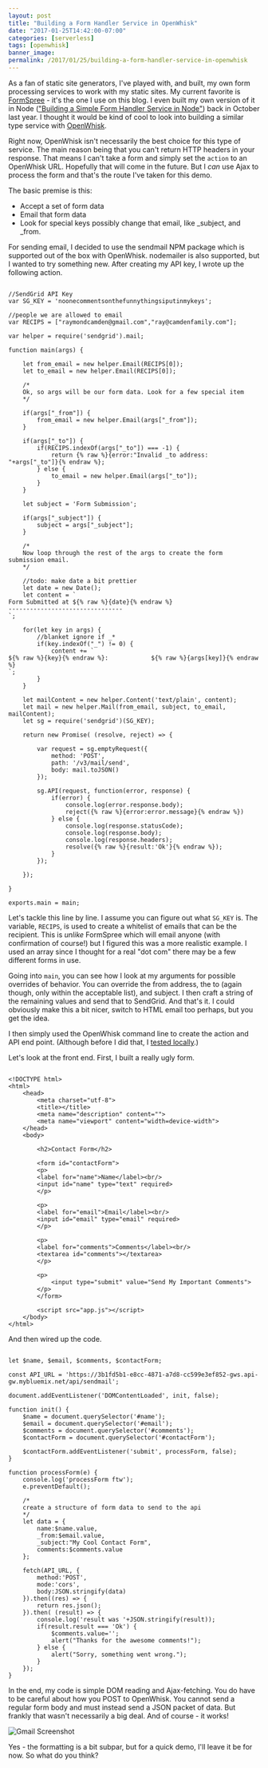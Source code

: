```yaml
---
layout: post
title: "Building a Form Handler Service in OpenWhisk"
date: "2017-01-25T14:42:00-07:00"
categories: [serverless]
tags: [openwhisk]
banner_image: 
permalink: /2017/01/25/building-a-form-handler-service-in-openwhisk
---
```


As a fan of static site generators, I've played with, and built, my own form processing services to work with my static sites. My current favorite is 
[FormSpree](https://formspree.io/) - it's the one I use on this blog. I even built my own version of it in Node (["Building a Simple Form Handler Service in Node"](https://www.raymondcamden.com/2016/10/31/building-a-simple-form-handler-service-in-node)) back
in October last year. I thought it would be kind of cool to look into building a similar type service with [OpenWhisk](https://developer.ibm.com/openwhisk/).

Right now, OpenWhisk isn't necessarily the best choice for this type of service. The main reason being that you can't return HTTP headers in your response. That
means I can't take a form and simply set the <code>action</code> to an OpenWhisk URL. Hopefully that will come in the future. But I *can* use Ajax to process
the form and that's the route I've taken for this demo.

The basic premise is this:

* Accept a set of form data
* Email that form data
* Look for special keys possibly change that email, like _subject, and _from.

For sending email, I decided to use the sendmail NPM package which is supported out of the box with OpenWhisk. nodemailer is also supported, but I
wanted to try something new. After creating my API key, I wrote up the following action.

<pre><code class="language-javascript">
&#x2F;&#x2F;SendGrid API Key
var SG_KEY = &#x27;noonecommentsonthefunnythingsiputinmykeys&#x27;;

&#x2F;&#x2F;people we are allowed to email
var RECIPS = [&quot;raymondcamden@gmail.com&quot;,&quot;ray@camdenfamily.com&quot;];

var helper = require(&#x27;sendgrid&#x27;).mail;

function main(args) {

	let from_email = new helper.Email(RECIPS[0]);
	let to_email = new helper.Email(RECIPS[0]);

	&#x2F;*
	Ok, so args will be our form data. Look for a few special item
	*&#x2F;

	if(args[&quot;_from&quot;]) {
		from_email = new helper.Email(args[&quot;_from&quot;]);
	}

	if(args[&quot;_to&quot;]) {
		if(RECIPS.indexOf(args[&quot;_to&quot;]) === -1) {
			return {% raw %}{error:&quot;Invalid _to address: &quot;+args[&quot;_to&quot;]}{% endraw %};
		} else {
			to_email = new helper.Email(args[&quot;_to&quot;]);
		}
	}

	let subject = &#x27;Form Submission&#x27;;

	if(args[&quot;_subject&quot;]) {
		subject = args[&quot;_subject&quot;];
	}

	&#x2F;*
	Now loop through the rest of the args to create the form submission email.
	*&#x2F;

	&#x2F;&#x2F;todo: make date a bit prettier
	let date = new Date();
	let content = `
Form Submitted at ${% raw %}{date}{% endraw %}
--------------------------------
`;

	for(let key in args) {
		&#x2F;&#x2F;blanket ignore if _*
		if(key.indexOf(&quot;_&quot;) != 0) {
			content += `
${% raw %}{key}{% endraw %}:			${% raw %}{args[key]}{% endraw %}
`;
		}
	}

	let mailContent = new helper.Content(&#x27;text&#x2F;plain&#x27;, content);
	let mail = new helper.Mail(from_email, subject, to_email, mailContent);
	let sg = require(&#x27;sendgrid&#x27;)(SG_KEY);

	return new Promise( (resolve, reject) =&gt; {

		var request = sg.emptyRequest({
			method: &#x27;POST&#x27;,
			path: &#x27;&#x2F;v3&#x2F;mail&#x2F;send&#x27;,
			body: mail.toJSON()
		});
		
		sg.API(request, function(error, response) {
			if(error) {
				console.log(error.response.body);
				reject({% raw %}{error:error.message}{% endraw %}) 
			} else {
				console.log(response.statusCode);
				console.log(response.body);
				console.log(response.headers);
				resolve({% raw %}{result:&#x27;Ok&#x27;}{% endraw %});
			}
		});

	});

}

exports.main = main;
</code></pre>

Let's tackle this line by line. I assume you can figure out what <code>SG_KEY</code> is. The variable, <code>RECIPS</code>, is used to create
a whitelist of emails that can be the recipient. This is *unlike* FormSpree which will email anyone (with confirmation of course!) but I figured
this was a more realistic example. I used an array since I thought for a real "dot com" there may be a few different forms in
use. 

Going into <code>main</code>, you can see how I look at my arguments for possible overrides of behavior. You can override the
from address, the to (again though, only within the acceptable list), and subject. I then craft a string of the remaining values and
send that to SendGrid. And that's it. I could obviously make this a bit nicer, switch to HTML email too perhaps, but you get the idea.

I then simply used the OpenWhisk command line to create the action and API end point. (Although before I did that, I [tested locally](https://www.raymondcamden.com/2017/01/09/quick-tip-for-testing-openwhisk-actions-locally).) 

Let's look at the front end. First, I built a really ugly form.

<pre><code class="language-markup">
&lt;!DOCTYPE html&gt;
&lt;html&gt;
	&lt;head&gt;
		&lt;meta charset=&quot;utf-8&quot;&gt;
		&lt;title&gt;&lt;&#x2F;title&gt;
		&lt;meta name=&quot;description&quot; content=&quot;&quot;&gt;
		&lt;meta name=&quot;viewport&quot; content=&quot;width=device-width&quot;&gt;
	&lt;&#x2F;head&gt;
	&lt;body&gt;

		&lt;h2&gt;Contact Form&lt;&#x2F;h2&gt;

		&lt;form id=&quot;contactForm&quot;&gt;
		&lt;p&gt;
		&lt;label for=&quot;name&quot;&gt;Name&lt;&#x2F;label&gt;&lt;br&#x2F;&gt;
		&lt;input id=&quot;name&quot; type=&quot;text&quot; required&gt;
		&lt;&#x2F;p&gt;

		&lt;p&gt;
		&lt;label for=&quot;email&quot;&gt;Email&lt;&#x2F;label&gt;&lt;br&#x2F;&gt;
		&lt;input id=&quot;email&quot; type=&quot;email&quot; required&gt;
		&lt;&#x2F;p&gt;

		&lt;p&gt;
		&lt;label for=&quot;comments&quot;&gt;Comments&lt;&#x2F;label&gt;&lt;br&#x2F;&gt;
		&lt;textarea id=&quot;comments&quot;&gt;&lt;&#x2F;textarea&gt;
		&lt;&#x2F;p&gt;

		&lt;p&gt;
			&lt;input type=&quot;submit&quot; value=&quot;Send My Important Comments&quot;&gt;
		&lt;&#x2F;p&gt;
		&lt;&#x2F;form&gt;

		&lt;script src=&quot;app.js&quot;&gt;&lt;&#x2F;script&gt;
	&lt;&#x2F;body&gt;
&lt;&#x2F;html&gt;
</code></pre>

And then wired up the code.

<pre><code class="language-javascript">
let $name, $email, $comments, $contactForm;

const API_URL = &#x27;https:&#x2F;&#x2F;3b1fd5b1-e8cc-4871-a7d8-cc599e3ef852-gws.api-gw.mybluemix.net&#x2F;api&#x2F;sendmail&#x27;;
				
document.addEventListener(&#x27;DOMContentLoaded&#x27;, init, false);

function init() {
	$name = document.querySelector(&#x27;#name&#x27;);
	$email = document.querySelector(&#x27;#email&#x27;);
	$comments = document.querySelector(&#x27;#comments&#x27;);
	$contactForm = document.querySelector(&#x27;#contactForm&#x27;);

	$contactForm.addEventListener(&#x27;submit&#x27;, processForm, false);
}

function processForm(e) {
	console.log(&#x27;processForm ftw&#x27;);
	e.preventDefault();

	&#x2F;*
	create a structure of form data to send to the api
	*&#x2F;
	let data = {
		name:$name.value,
		_from:$email.value,
		_subject:&quot;My Cool Contact Form&quot;,
		comments:$comments.value
	};

	fetch(API_URL, {
		method:&#x27;POST&#x27;, 
		mode:&#x27;cors&#x27;,
		body:JSON.stringify(data)
	}).then((res) =&gt; {
		return res.json();
	}).then( (result) =&gt; {
		console.log(&#x27;result was &#x27;+JSON.stringify(result));	
		if(result.result === &#x27;Ok&#x27;) {
			$comments.value=&#x27;&#x27;;
			alert(&quot;Thanks for the awesome comments!&quot;);
		} else {
			alert(&quot;Sorry, something went wrong.&quot;);
		}
	});
}
</code></pre>

In the end, my code is simple DOM reading and Ajax-fetching. You do have to be careful about how you POST to OpenWhisk. You cannot send a regular
form body and must instead send a JSON packet of data. But frankly that wasn't necessarily a big deal. And of course - it works!

<img src="https://static.raymondcamden.com/images/2017/1/owemail1.png" title="Gmail Screenshot" class="imgborder">

Yes - the formatting is a bit subpar, but for a quick demo, I'll leave it be for now. So what do you think?